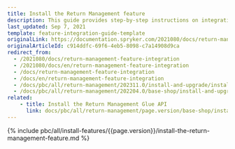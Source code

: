 ```yaml
---
title: Install the Return Management feature
description: This guide provides step-by-step instructions on integrating the Return Management feature into your project.
last_updated: Sep 7, 2021
template: feature-integration-guide-template
originalLink: https://documentation.spryker.com/2021080/docs/return-management-feature-integration
originalArticleId: c914ddfc-69f6-4eb5-8098-c7a14908d9ca
redirect_from:
  - /2021080/docs/return-management-feature-integration
  - /2021080/docs/en/return-management-feature-integration
  - /docs/return-management-feature-integration
  - /docs/en/return-management-feature-integration
  - /docs/pbc/all/return-management/202311.0/install-and-upgrade/install-the-return-management-feature.html
  - /docs/pbc/all/return-management/202204.0/base-shop/install-and-upgrade/install-the-return-management-feature.html
related:
    - title: Install the Return Management Glue API
      link: docs/pbc/all/return-management/page.version/base-shop/install-and-upgrade/install-the-return-management-glue-api.html
---
```


{% include pbc/all/install-features/{{page.version}}/install-the-return-management-feature.md %} <!-- To edit, see /_includes/pbc/all/install-features/202311.0/install-the-return-management-feature.md -->
